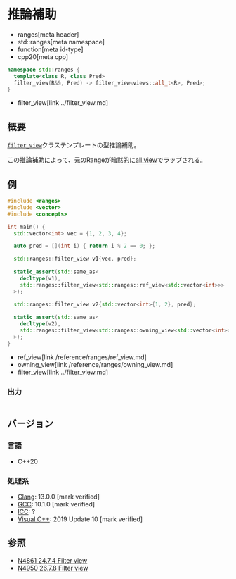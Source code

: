 # 推論補助
* ranges[meta header]
* std::ranges[meta namespace]
* function[meta id-type]
* cpp20[meta cpp]

```cpp
namespace std::ranges {
  template<class R, class Pred>
  filter_view(R&&, Pred) -> filter_view<views::all_t<R>, Pred>;
}
```
* filter_view[link ../filter_view.md]

## 概要

[`filter_view`](../filter_view.md)クラステンプレートの型推論補助。

この推論補助によって、元のRangeが暗黙的に[all view](../all.md)でラップされる。

## 例
```cpp example
#include <ranges>
#include <vector>
#include <concepts>

int main() {
  std::vector<int> vec = {1, 2, 3, 4};

  auto pred = [](int i) { return i % 2 == 0; };

  std::ranges::filter_view v1{vec, pred};
  
  static_assert(std::same_as<
    decltype(v1),
    std::ranges::filter_view<std::ranges::ref_view<std::vector<int>>>
  >);

  std::ranges::filter_view v2{std::vector<int>{1, 2}, pred};
  
  static_assert(std::same_as<
    decltype(v2),
    std::ranges::filter_view<std::ranges::owning_view<std::vector<int>>>
  >);
}
```
* ref_view[link /reference/ranges/ref_view.md]
* owning_view[link /reference/ranges/owning_view.md]
* filter_view[link ../filter_view.md]

### 出力
```
```

## バージョン
### 言語
- C++20

### 処理系
- [Clang](/implementation.md#clang): 13.0.0 [mark verified]
- [GCC](/implementation.md#gcc): 10.1.0 [mark verified]
- [ICC](/implementation.md#icc): ?
- [Visual C++](/implementation.md#visual_cpp): 2019 Update 10 [mark verified]

## 参照
- [N4861 24.7.4 Filter view](https://timsong-cpp.github.io/cppwp/n4861/range.filter)
- [N4950 26.7.8 Filter view](https://timsong-cpp.github.io/cppwp/n4950/range.filter)
